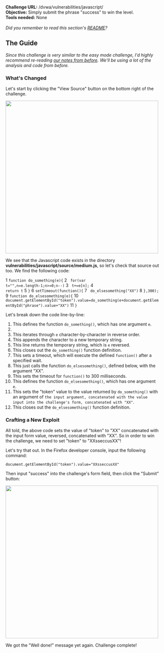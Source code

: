 <b>Challenge URL:</b> /dvwa/vulnerabilities/javascript/
<br>
<b>Objective:</b>  Simply submit the phrase "success" to win the level. 
<br>
<b>Tools needed:</b> None
<br><br>
<i>Did you remember to read this section's <a href="https://github.com/keewenaw/dvwa-guide-2019/blob/master/medium/README.md" target="_blank">README</a>?</i>

<h2><b>The Guide</b></h2>

<i>Since this challenge is very similar to the easy mode challenge, I'd highly recommend re-reading <a href="https://github.com/keewenaw/dvwa-guide-2019/blob/master/low/Challenge%2014:%20Javascript.md" target="_blank">our notes from before</a>. We'll be using a lot of the analysis and code from before.</i>

<h3><b>What's Changed</b></h3>

Let's start by clicking the "View Source" button on the bottom right of the challenge.

<img src="https://github.com/keewenaw/dvwa-guide-2019/blob/master/medium/screenshots/jssource.png" width="500">

We see that the Javascript code exists in the directory <b>vulnerabilities/javascript/source/medium.js</b>, so let's check that source out too. We find the following code:

1 <code>function do_something(e){</code>
2 <code>  for(var t="",n=e.length-1;n>=0;n--)</code>
3 <code>    t+=e[n];</code>
4 <code>  return t</code>
5 <code>}</code>
6 <code>setTimeout(function(){</code>
7 <code>  do_elsesomething("XX")</code>
8 <code>},300);</code>
9 <code>function do_elsesomething(e){</code>
10 <code> document.getElementById("token").value=do_something(e+document.getElementById("phrase").value+"XX")</code>
11 <code>}</code>

Let's break down the code line-by-line:
<ol type="1">
  <li>This defines the function <code>do_something()</code>, which has one argument <code>e</code>.<li>
  <li>This iterates through <code>e</code> character-by-character in reverse order.</li>
  <li>This appends the character to a new temporary string.</li>
  <li>This line returns the temporary string, which is <code>e</code> reversed.</li>
  <li>This closes out the <code>do_something()</code> function definition.</li>
  <li>This sets a timeout, which will execute the defined <code>function()</code> after a specified wait.</li>
  <li>This just calls the function <code>do_elsesomething()</code>, defined below, with the argument "XX".</li>
  <li>This sets the timeout for <code>function()</code> to 300 milliseconds.</li>
  <li>This defines the function <code>do_elsesomething()</code>, which has one argument <code>e</code>. </li>
  <li>This sets the "token" value to the value returned by <code>do_something()</code> with an argument of <code>the input argument, concatenated with the value input into the challenge's form, concatenated with "XX"</code>.</li>
  <li>This closes out the <code>do_elsesomething()</code> function definition.</li>
</ol>

<h3><b>Crafting a New Exploit</b></h3>

All told, the above  code sets the value of "token" to "XX" concatenated with the input form value, reversed, concatenated with "XX". So in order to win the challenge, we need to set "token" to "XXsseccusXX"!

Let's try that out. In the Firefox developer console, input the following command:

<code>document.getElementById("token").value="XXsseccusXX"</code>

Then input "success" into the challenge's form field, then click the "Submit" button:

<img src="https://github.com/keewenaw/dvwa-guide-2019/blob/master/medium/screenshots/jssuccess.png" width="500">

We got the "Well done!" message yet again. Challenge complete!
